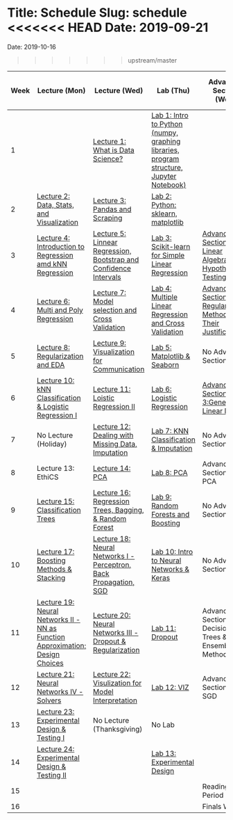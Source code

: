 Title: Schedule
Slug: schedule
<<<<<<< HEAD
Date: 2019-09-21
=======
Date: 2019-10-16
>>>>>>> upstream/master


|Week|Lecture (Mon)|Lecture (Wed)|Lab (Thu)|Advanced Section (Wed)|Assignment (R:Released Tue - D:Due Wed)|
|-----|-----|-----|-----|-----|-----|
|1||[Lecture 1: What is Data Science?]({filename}/lectures/lecture1/index.md)|[Lab 1: Intro to Python (numpy, graphing libraries, program structure, Jupyter Notebook)]({filename}/labs/lab01/index.md)||R:HW0|
|2|[Lecture 2: Data, Stats, and Visualization]({filename}/lectures/lecture2/index.md)|[Lecture 3: Pandas and Scraping]({filename}/lectures/lecture3/index.md)|[Lab 2: Python: sklearn, matplotlib]({filename}/labs/lab02/index.md)||R:HW1 - D:HW0|
|3|[Lecture 4: Introduction to Regression amd kNN Regression ]({filename}/lectures/lecture4/index.md)|[Lecture 5: Linnear Regression, Bootstrap and Confidence Intervals]({filename}/lectures/lecture5/index.md)|[Lab 3: Scikit-learn for Simple Linear Regression]({filename}/labs/lab03/index.md)|[Advanced Section 1: Linear Algebra and Hypothesis Testing]({filename}/a-section/a-sec1/index.md)|R:HW2 - D:HW1|
|4|[Lecture 6: Multi and Poly Regression]({filename}/lectures/lecture6/index.md)|[Lecture 7: Model selection and Cross Validation]({filename}/lectures/lecture7/index.md)|[Lab 4: Multiple Linear Regression and Cross Validation]({filename}/labs/lab04/index.md)|[Advanced Section 2: Regularization Methods and Their Justifications]({filename}/a-section/a-section2/index.md)|R:HW3 - D:HW2|
|5|[Lecture 8: Regularization and EDA]({filename}/lectures/lecture8/index.md)|[Lecture 9: Visualization for Communication]({filename}/lectures/lecture9/index.md)|[Lab 5: Matplotlib & Seaborn]({filename}/labs/lab05/index.md)|No Advanced Section|No Assignment|
|6|[Lecture 10: kNN Classification & Logistic Regression I]({filename}/lectures/lecture10/index.md)|[Lecture 11: Loistic Regression II]({filename}/lectures/lecture11/index.md)|[Lab 6: Logistic Regression]({filename}/labs/lab06/index.md)|[Advanced Section 3:Generalized Linear Models]({filename}/a-section/a-section3/index.md)|R:HW4 (individual) - D:HW3|
|7|No Lecture (Holiday)|[Lecture 12: Dealing with Missing Data, Imputation]({filename}/lectures/lecture12/index.md)|[Lab 7: KNN Classification & Imputation]({filename}/labs/lab07/index.md)|No Advanced Section|No Assignment|
|8|Lecture 13:  EthiCS|[Lecture 14: PCA]({filename}/lectures/lecture14/index.md)|[Lab 8: PCA]({filename}/labs/lab08/index.md)|Advanced Section 4: PCA|R:HW5 - D:HW4|
|9|[Lecture 15: Classification Trees]({filename}/lectures/lecture15/index.md)|[Lecture 16: Regression Trees, Bagging, & Random Forest]({filename}/lectures/lecture16/index.md)|[Lab 9: Random Forests and Boosting]({filename}/labs/lab09/index.md)|No Advanced Section|R:HW6 - D:HW5|
|10|[Lecture 17: Boosting Methods & Stacking]({filename}/lectures/lecture17/index.md)|[Lecture 18: Neural Networks I - Perceptron, Back Propagation, SGD]({filename}/lectures/lecture18/index.md)|[Lab 10: Intro to Neural Networks & Keras]({filename}/labs/lab10/index.md)|No Advanced Section|No Assignment|
|11|[Lecture 19: Neural Networks II - NN as Function Approximation; Design Choices]({filename}/lectures/lecture19/index.md)|[Lecture 20: Neural Networks III - Dropout & Regularization]({filename}/lectures/lecture20/index.md)|[Lab 11: Dropout]({filename}/labs/lab11/index.md)|Advanced Section 5: Decision Trees & Ensemble Methods|R:HW7 (individual) -  D:HW6|
|12|[Lecture 21: Neural Networks IV - Solvers]({filename}/lectures/lecture21/index.md)|[Lecture 22: Visulization for Model Interpretation]({filename}/lectures/lecture22/index.md)|[Lab 12: VIZ]({filename}/labs/lab12/index.md)|Advanced Section 6: SGD|No Assignment|
|13|[Lecture 23: Experimental Design & Testing I]({filename}/lectures/lecture23/index.md)|No Lecture (Thanksgiving)|No Lab||R:HW8 - D:HW7 *[Due on Tuesday]*|
|14|[Lecture 24: Experimental Design & Testing II]({filename}/lectures/lecture24/index.md)||[Lab 13: Experimental Design]({filename}/labs/lab13/index.md)||D:HW8|
|15||||Reading Period||
|16||||Finals Week||
